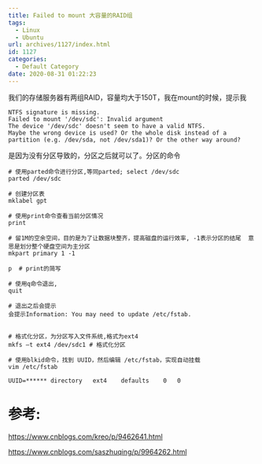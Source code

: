```yaml
---
title: Failed to mount 大容量的RAID组
tags:
  - Linux
  - Ubuntu
url: archives/1127/index.html
id: 1127
categories:
  - Default Category
date: 2020-08-31 01:22:23
---
```


我们的存储服务器有两组RAID，容量均大于150T，我在mount的时候，提示我

```
NTFS signature is missing.
Failed to mount '/dev/sdc': Invalid argument
The device '/dev/sdc' doesn't seem to have a valid NTFS.
Maybe the wrong device is used? Or the whole disk instead of a
partition (e.g. /dev/sda, not /dev/sda1)? Or the other way around?
```

是因为没有分区导致的，分区之后就可以了。分区的命令

```
# 使用parted命令进行分区,等同parted; select /dev/sdc
parted /dev/sdc 

# 创建分区表
mklabel gpt 

# 使用print命令查看当前分区情况
print 

# 留1M的空余空间，目的是为了让数据块整齐，提高磁盘的运行效率, -1表示分区的结尾  意思是划分整个硬盘空间为主分区
mkpart primary 1 -1 

p  # print的简写

# 使用q命令退出, 
quit 

# 退出之后会提示
会提示Information: You may need to update /etc/fstab.


# 格式化分区，为分区写入文件系统,格式为ext4
mkfs –t ext4 /dev/sdc1 # 格式化分区

# 使用blkid命令，找到 UUID，然后编辑 /etc/fstab，实现自动挂载
vim /etc/fstab

UUID=******	directory	ext4	defaults	0	0
```
# 参考:

https://www.cnblogs.com/kreo/p/9462641.html

https://www.cnblogs.com/saszhuqing/p/9964262.html



